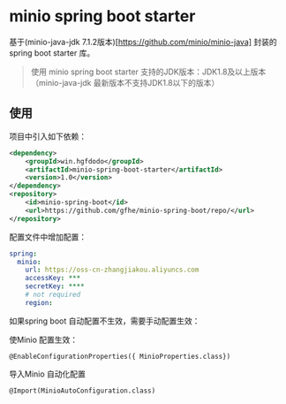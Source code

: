 # minio spring boot starter

基于(minio-java-jdk 7.1.2版本)[https://github.com/minio/minio-java] 封装的spring boot starter 库。

> 使用 minio spring boot starter 支持的JDK版本：JDK1.8及以上版本（minio-java-jdk 最新版本不支持JDK1.8以下的版本）

## 使用

项目中引入如下依赖：

```xml
<dependency>
    <groupId>win.hgfdodo</groupId>
    <artifactId>minio-spring-boot-starter</artifactId>
    <version>1.0</version>
</dependency>
<repository>
    <id>minio-spring-boot</id>
    <url>https://github.com/gfhe/minio-spring-boot/repo/</url>
</repository>
```


配置文件中增加配置：
```yaml
spring:
  minio:
    url: https://oss-cn-zhangjiakou.aliyuncs.com
    accessKey: ***
    secretKey: ****
    # not required
    region:
```


如果spring boot 自动配置不生效，需要手动配置生效：

使Minio 配置生效：

```
@EnableConfigurationProperties({ MinioProperties.class})
```


导入Minio 自动化配置
```
@Import(MinioAutoConfiguration.class)
```